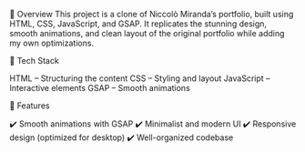 📌 Overview
This project is a clone of Niccolò Miranda’s portfolio, built using HTML, CSS, JavaScript, and GSAP. It replicates the stunning design, smooth animations, and clean layout of the original portfolio while adding my own optimizations.

🚀 Tech Stack

HTML – Structuring the content
CSS – Styling and layout
JavaScript – Interactive elements
GSAP – Smooth animations


🎯 Features

✔️ Smooth animations with GSAP
✔️ Minimalist and modern UI
✔️ Responsive design (optimized for desktop)
✔️ Well-organized codebase
